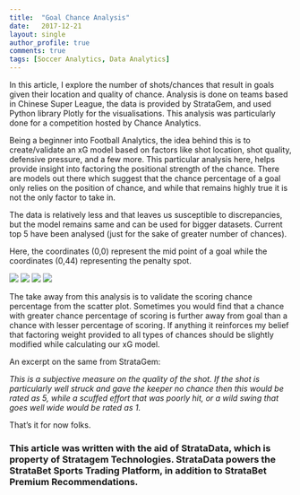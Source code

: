 ```yaml
---
title:  "Goal Chance Analysis"
date:   2017-12-21
layout: single
author_profile: true
comments: true
tags: [Soccer Analytics, Data Analytics]
---
```


In this article, I explore the number of shots/chances that result in goals given their location and quality of chance. Analysis is done on teams based in Chinese Super League, the data is provided by StrataGem, and used Python library Plotly for the visualisations. This analysis was particularly done for a competition hosted by Chance Analytics.

Being a beginner into Football Analytics, the idea behind this is to create/validate an xG model based on factors like shot location, shot quality, defensive pressure, and a few more. This particular analysis here, helps provide insight into factoring the positional strength of the chance. There are models out there which suggest that the chance percentage of a goal only relies on the position of chance, and while that remains highly true it is not the only factor to take in.

The data is relatively less and that leaves us susceptible to discrepancies, but the model remains same and can be used for bigger datasets. Current top 5 have been analysed (just for the sake of greater number of chances).

Here, the coordinates (0,0) represent the mid point of a goal while the coordinates (0,44) representing the penalty spot.

<img src="https://cdn-images-1.medium.com/max/800/1*4BWm8m7qbaKypm5h_jQikA.png">

<img src="https://cdn-images-1.medium.com/max/800/1*xTHKG0CPkEWHHyHeksBMeg.png">

<img src="https://cdn-images-1.medium.com/max/800/1*xWnTgBAUS43Jb58CygduPA.png">

<img src="https://cdn-images-1.medium.com/max/800/1*cZgHzlT4vmyQ28W8RidwZg.png">


The take away from this analysis is to validate the scoring chance percentage from the scatter plot. Sometimes you would find that a chance with greater chance percentage of scoring is further away from goal than a chance with lesser percentage of scoring. If anything it reinforces my belief that factoring weight provided to all types of chances should be slightly modified while calculating our xG model.

An excerpt on the same from
StrataGem:

<i> This is a subjective measure on the quality of the shot. If the shot is particularly well struck and gave the keeper no chance then this would be rated as 5, while a scuffed effort that was poorly hit, or a wild swing that goes well wide would be rated as 1.</i>

That’s it for now folks.

### This article was written with the aid of StrataData, which is property of Stratagem Technologies. StrataData powers the StrataBet Sports Trading Platform, in addition to StrataBet Premium Recommendations.

